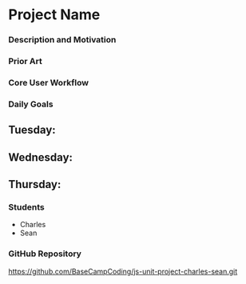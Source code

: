 # Project Name

### Description and Motivation


### Prior Art


### Core User Workflow


### Daily Goals
**Tuesday:**
- 

**Wednesday:**
- 

**Thursday:**
- 

### Students
- Charles
- Sean

### GitHub Repository

https://github.com/BaseCampCoding/js-unit-project-charles-sean.git 